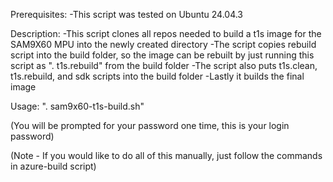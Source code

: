 Prerequisites:
-This script was tested on Ubuntu 24.04.3

Description:
-This script clones all repos needed to build a t1s image for the SAM9X60 MPU into the newly created directory
-The script copies rebuild script into the build folder, so the image can be rebuilt by just running this script as ". t1s.rebuild" from the build folder
-The script also puts t1s.clean, t1s.rebuild, and sdk scripts into the build folder
-Lastly it builds the final image


Usage:
". sam9x60-t1s-build.sh"

(You will be prompted for your password one time, this is your login password)

(Note - If you would like to do all of this manually, just follow the commands in azure-build script)
